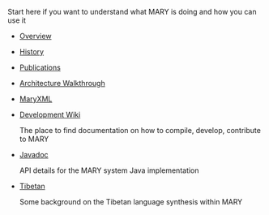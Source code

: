 Start here if you want to understand what MARY is doing and how you can use it
      
      
* [Overview](overview.html)
* [History](history.html)
* [Publications](publications/index.html)
* [Architecture Walkthrough](module-architecture.html)
* [MaryXML](maryxml/index.html)
* [Development Wiki](https://mary.opendfki.de/trac/)

    The place to find documentation on how to compile, develop, contribute to MARY
* [Javadoc](../javadoc)

    API details for the MARY system Java implementation
* [Tibetan](tibetan.html)

    Some background on the Tibetan language synthesis within MARY
    